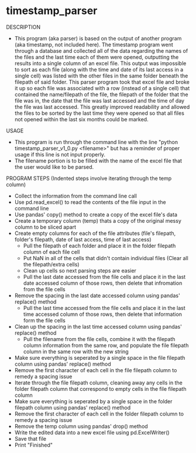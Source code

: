 # timestamp_parser

DESCRIPTION
- This program (aka parser) is based on the output of another program (aka timestamp, not included here). The timestamp program went through a database and collected all of the data regarding the names of the files and the last time each of them were opened, outputting the results into a single column of an excel file. This output was impossible to sort as each file (along with the time and date of its last access in a single cell) was listed with the other files in the same folder beneath the filepath of said folder. This parser program took that excel file and broke it up so each file was associated with a row (instead of a single cell) that contained the name/filepath of the file, the filepath of the folder that the file was in, the date that the file was last accessed and the time of day the file was last accessed. This greatly improved readability and allowed the files to be sorted by the last time they were opened so that all files not opened within the last six months could be marked.

USAGE
- This program is run through the command line with the line "python timestamp_parser_v1_0.py &lt;filename&gt;" but has a reminder of proper usage if this line is not input properly.
- The filename portion is to be filled with the name of the excel file that the user would like to be parsed.

PROGRAM STEPS (Indented steps involve iterating through the temp column)
- Collect the information from the command line call
- Use pd.read_excel() to read the contents of the file input in the command line
- Use pandas' copy() method to create a copy of the excel file's data
- Create a temporary column (temp) thats a copy of the original messy column to be sliced apart
- Create empty columns for each of the file attributes (file's filepath, folder's filepath, date of last access, time of last access)
  - Pull the filepath of each folder and place it in the folder filepath column of each file cell
  - Put NaN in all of the cells that didn't contain individual files (Clear all the filepath/extra cells)
  - Clean up cells so next parsing steps are easier
  - Pull the last date accessed from the file cells and place it in the last date accessed column of those rows, then delete that infromation from the file cells
- Remove the spacing in the last date accessed column using pandas' replace() method
  - Pull the last time accessed from the file cells and place it in the last time accessed column of those rows, then delete that information form the file cells
- Clean up the spacing in the last time accessed column using pandas' replace() method
  - Pull the filename from the file cells, combine it with the filepath column information from the same row, and populate the file filepath column in the same row with the new string
- Make sure everything is seperated by a single space in the file filepath column using pandas' replace() method
- Remove the first character of each cell in the file filepath column to remedy a spacing issue
- Iterate through the file filepath column, cleaning away any cells in the folder filepath column that correspond to empty cells in the file filepath column
- Make sure everything is seperated by a single space in the folder filepath column using pandas' replace() method
- Remove the first character of each cell in the folder filepath column to remedy a spacing issue
- Remove the temp column using pandas' drop() method
- Write the edited data into a new excel file using pd.ExcelWriter()
- Save that file
- Print "Finished"
